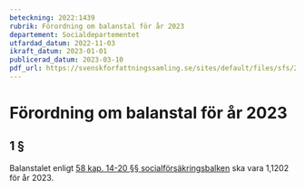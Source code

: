 ```yaml
---
beteckning: 2022:1439
rubrik: Förordning om balanstal för år 2023
departement: Socialdepartementet
utfardad_datum: 2022-11-03
ikraft_datum: 2023-01-01
publicerad_datum: 2023-03-10
pdf_url: https://svenskforfattningssamling.se/sites/default/files/sfs/2022-11/SFS2022-1439.pdf
---
```


# Förordning om balanstal för år 2023

## 1 §

Balanstalet enligt [58 kap. 14-20 §§ socialförsäkringsbalken](https://selex.se/eli/sfs/2010/110#kap58.14) ska vara 1,1202 för år 2023.